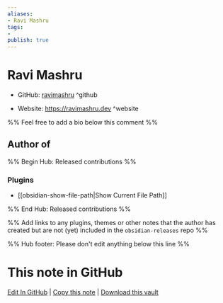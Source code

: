 ```yaml
---
aliases:
- Ravi Mashru
tags:
- 
publish: true
---
```


# Ravi Mashru

- GitHub: [ravimashru](https://github.com/ravimashru/) ^github
<!-- - Discord: `@` ^discord-->
- Website: <https://ravimashru.dev> ^website
<!-- - [[Publish sites|Publish site]]: ^publish-->

%% Feel free to add a bio below this comment %%


## Author of

%% Begin Hub: Released contributions %%
### Plugins
- [[obsidian-show-file-path|Show Current File Path]]

%% End Hub: Released contributions %%

%% Add links to any plugins, themes or other notes that the author has created but are not (yet) included in the `obsidian-releases` repo %%

<!--
### Unlisted plugins

- 
-->

<!--
### Others

- 
-->

<!--
## Sponsor this author

- [[GitHub sponsors]]: [Sponsor @ravimashru on GitHub Sponsors](https://github.com/sponsors/ravimashru) ^github-sponsor
- [[Buy me a coffee]]: ^buy-me-a-coffee
- [[PayPal]]: ^paypal
- [[Patreon]]: ^patreon

-->

<!--
## Follow this author

- [[YouTube Channels|On YouTube]]: ^youtube
- Twitter: ^twitter
- ...
-->

%% Hub footer: Please don't edit anything below this line %%

# This note in GitHub

<span class="git-footer">[Edit In GitHub](https://github.dev/obsidian-community/obsidian-hub/blob/main/01%20-%20Community/People/ravimashru.md "git-hub-edit-note") | [Copy this note](https://raw.githubusercontent.com/obsidian-community/obsidian-hub/main/01%20-%20Community/People/ravimashru.md "git-hub-copy-note") | [Download this vault](https://github.com/obsidian-community/obsidian-hub/archive/refs/heads/main.zip "git-hub-download-vault") </span>